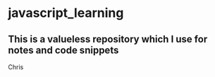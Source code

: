 # javascript_learning

## This is a valueless repository which I use for notes and code snippets

Chris
